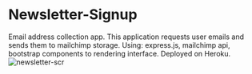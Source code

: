 # Newsletter-Signup
Email address collection app.
This application requests user emails and sends them to mailchimp storage.
Using: express.js, mailchimp api, bootstrap components to rendering interface. Deployed on Heroku. 
![newsletter-scr](https://user-images.githubusercontent.com/103335620/178156772-90695778-7ede-406e-bb28-17bd96e60fb7.png)
